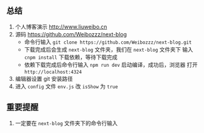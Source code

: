 ## 总结
1. 个人博客演示 <http://www.liuweibo.cn>
2. 源码 <https://github.com/Weibozzz/next-blog>
   - 命令行输入 `git clone https://github.com/Weibozzz/next-blog.git`
   - 下载完成后会生成 `next-blog` 文件夹，我们在 `next-blog` 文件夹下
      输入 `cnpm install` 下载依赖，等待下载完成
   - 依赖下载完成后命令行输入 `npm run dev` 启动编译，成功后，浏览器
      打开 `http://localhost:4324`
3. 编辑器设置 git 安装路径
4. 进入 `config` 文件 `env.js` 改 `isShow` 为 `true`
## 重要提醒
1. 一定要在 `next-blog` 文件夹下的命令行输入
